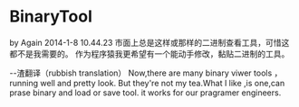 BinaryTool
==========
by Again 2014-1-8 10.44.23
市面上总是这样或那样的二进制查看工具，可惜这都不是我需要的。
作为程序猿我更希望有一个能动手修改，黏贴二进制的工具。

--渣翻译（rubbish translation）
Now,there are many binary viwer tools ，running well and pretty look.
But they're not my tea.What I like ,is one,can prase binary and load or save tool.
it works for our pragramer engineers.
